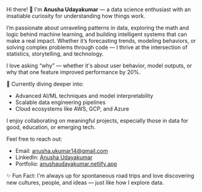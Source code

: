 Hi there! 👋 I'm **Anusha Udayakumar** — a data science enthusiast with an insatiable curiosity for understanding how things work.

I’m passionate about unraveling patterns in data, exploring the math and logic behind machine learning, and building intelligent systems that can make a real impact. Whether it’s forecasting trends, modeling behaviors, or solving complex problems through code — I thrive at the intersection of statistics, storytelling, and technology.

I love asking “why” — whether it's about user behavior, model outputs, or why that one feature improved performance by 20%.

🧠 Currently diving deeper into:
- Advanced AI/ML techniques and model interpretability
- Scalable data engineering pipelines
- Cloud ecosystems like AWS, GCP, and Azure

I enjoy collaborating on meaningful projects, especially those in data for good, education, or emerging tech.

Feel free to reach out:
- Email: anusha.ukumar14@gmail.com
- LinkedIn: [Anusha Udayakumar](https://www.linkedin.com/in/anusha-udayakumar/)
- Portfolio: [anushaudayakumar.netlify.app](https://anushaudayakumar.netlify.app/)

✨ Fun Fact: I'm always up for spontaneous road trips and love discovering new cultures, people, and ideas — just like how I explore data.




<!---
AnushaUKumar/AnushaUKumar is a ✨ special ✨ repository because its `README.md` (this file) appears on your GitHub profile.
You can click the Preview link to take a look at your changes.
--->
